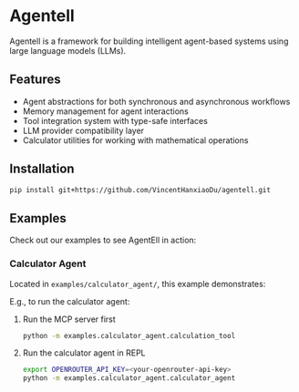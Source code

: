 # Agentell

Agentell is a framework for building intelligent agent-based systems using large language models (LLMs).

## Features

- Agent abstractions for both synchronous and asynchronous workflows
- Memory management for agent interactions
- Tool integration system with type-safe interfaces
- LLM provider compatibility layer
- Calculator utilities for working with mathematical operations

## Installation

```bash
pip install git+https://github.com/VincentHanxiaoDu/agentell.git
```

## Examples

Check out our examples to see AgentEll in action:

### Calculator Agent

Located in `examples/calculator_agent/`, this example demonstrates:

E.g., to run the calculator agent:

1. Run the MCP server first

    ```bash
    python -m examples.calculator_agent.calculation_tool
    ```

2. Run the calculator agent in REPL

    ```bash
    export OPENROUTER_API_KEY=<your-openrouter-api-key>
    python -m examples.calculator_agent.calculator_agent
    ```
